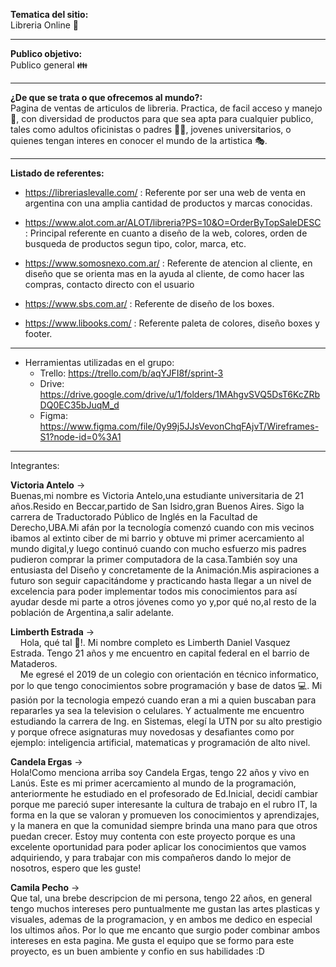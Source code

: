 <strong>Tematica del sitio:</strong> <br>Libreria Online 🎨
<hr>
<strong>Publico objetivo:</strong> <br>Publico general 👪
<hr>
<strong>¿De que se trata o que ofrecemos al mundo?:</strong> <br>Pagina de ventas de articulos de libreria. 
Practica, de facil acceso y manejo 🎈, con diversidad de productos para que sea apta para cualquier 
publico, tales como adultos oficinistas o padres 👨‍💼, jovenes universitarios, o quienes
tengan interes en conocer el mundo de la artistica 🎭.
<hr>
<strong>Listado de referentes:</strong> 

- https://libreriaslevalle.com/ : Referente por ser una web de venta en argentina
con una amplia cantidad de productos y marcas conocidas. 

- https://www.alot.com.ar/ALOT/libreria?PS=10&O=OrderByTopSaleDESC : Principal referente
en cuanto a diseño de la web, colores, orden de busqueda de productos segun tipo, color, marca, etc.

- https://www.somosnexo.com.ar/ : Referente de atencion al cliente, en diseño que se orienta mas 
en la ayuda al cliente, de como hacer las compras, contacto directo con el usuario 

- https://www.sbs.com.ar/ : Referente de diseño de los boxes.

- https://www.libooks.com/ : Referente paleta de colores, diseño boxes y footer.

<hr>

- Herramientas utilizadas en el grupo:
  - Trello: https://trello.com/b/aqYJFI8f/sprint-3
  - Drive: https://drive.google.com/drive/u/1/folders/1MAhgvSVQ5DsT6KcZRbDQ0EC35bJuqM_d
  - Figma: https://www.figma.com/file/0y99j5JJsVevonChqFAjvT/Wireframes-S1?node-id=0%3A1

<hr> 
Integrantes:

<b>Victoria Antelo</b> -> <br>
  Buenas,mi nombre es Victoria Antelo,una estudiante universitaria de 21 años.Resido en Beccar,partido de San Isidro,gran Buenos Aires.
  Sigo la carrera de Traductorado Público de Inglés en la Facultad de Derecho,UBA.Mi afán por la tecnología comenzó cuando con mis vecinos ibamos al extinto ciber de mi barrio y   obtuve mi primer acercamiento al mundo digital,y luego continuó cuando con mucho esfuerzo mis padres pudieron comprar la primer computadora de la casa.También soy una        entusiasta del Diseño y concretamente de la Animación.Mis aspiraciones a futuro son seguir capacitándome y practicando hasta llegar a un nivel de excelencia para poder implementar todos mis conocimientos para así ayudar desde mi parte a otros jóvenes como yo y,por qué no,al resto de la población de Argentina,a salir adelante.


<b>Limberth Estrada</b> -> <br>
      &nbsp;&nbsp;&nbsp;&nbsp;Hola, qué tal 👋!. Mi nombre completo es Limberth Daniel Vasquez Estrada. Tengo 21 años y me encuentro en capital federal en el barrio de Mataderos.  
  &nbsp;&nbsp;&nbsp;&nbsp;Me egresé el 2019 de un colegio con orientación en técnico informatico, por lo que tengo conocimientos sobre programación y base de datos 💻. Mi pasión por la tecnologia empezó cuando eran a mi a quien buscaban para repararles ya sea la television o celulares. Y actualmente me encuentro estudiando la carrera de Ing. en Sistemas, elegí la UTN por su alto prestigio y porque ofrece asignaturas muy novedosas y desafiantes como por ejemplo: inteligencia artificial, matematicas y programación de alto nivel. 

<b>Candela Ergas</b> -> <br>
  Hola!Como menciona arriba soy Candela Ergas, tengo 22 años y vivo en Lanús.
  Este es mi primer acercamiento al mundo de la programación, anteriormente he estudiado en el profesorado de Ed.Inicial, decidí cambiar porque me pareció super interesante la cultura de trabajo en el rubro IT, la forma en la que se valoran y promueven los conocimientos y aprendizajes, y la manera en que la comunidad siempre brinda una mano para que otros puedan crecer.
  Estoy muy contenta con este proyecto porque es una excelente oportunidad para poder aplicar los conocimientos que vamos adquiriendo, y para trabajar con mis compañeros dando lo mejor de nosotros, espero que les guste!

<b>Camila Pecho</b> -> <br>
  Que tal, una brebe descripcion de mi persona, tengo 22 años, en general tengo muchos intereses pero 
  puntualmente me gustan las artes plasticas y visuales, ademas de la programacion, y en ambos me dedico 
  en especial los ultimos años.
  Por lo que me encanto que surgio poder combinar ambos intereses en esta pagina.
  Me gusta el equipo que se formo para este proyecto, es un buen ambiente y confio en sus habilidades :D
